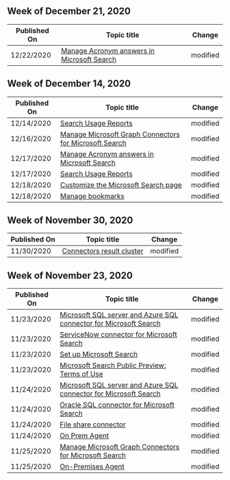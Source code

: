 <!-- This file is generated automatically each week. Changes made to this file will be overwritten.-->



## Week of December 21, 2020


| Published On |Topic title | Change |
|------|------------|--------|
| 12/22/2020 | [Manage Acronym answers in Microsoft Search](/MicrosoftSearch/manage-acronyms) | modified |


## Week of December 14, 2020


| Published On |Topic title | Change |
|------|------------|--------|
| 12/14/2020 | [Search Usage Reports](/MicrosoftSearch/usage-reports) | modified |
| 12/16/2020 | [Manage Microsoft Graph Connectors for Microsoft Search](/MicrosoftSearch/manage-connector) | modified |
| 12/17/2020 | [Manage Acronym answers in Microsoft Search](/MicrosoftSearch/manage-acronyms) | modified |
| 12/17/2020 | [Search Usage Reports](/MicrosoftSearch/usage-reports) | modified |
| 12/18/2020 | [Customize the Microsoft Search page](/MicrosoftSearch/customize-search-page) | modified |
| 12/18/2020 | [Manage bookmarks](/MicrosoftSearch/manage-bookmarks) | modified |


## Week of November 30, 2020


| Published On |Topic title | Change |
|------|------------|--------|
| 11/30/2020 | [Connectors result cluster](/MicrosoftSearch/result-cluster) | modified |


## Week of November 23, 2020


| Published On |Topic title | Change |
|------|------------|--------|
| 11/23/2020 | [Microsoft SQL server and Azure SQL connector for Microsoft Search](/MicrosoftSearch/mssql-connector) | modified |
| 11/23/2020 | [ServiceNow connector for Microsoft Search](/MicrosoftSearch/servicenow-connector) | modified |
| 11/23/2020 | [Set up Microsoft Search](/MicrosoftSearch/setup-microsoft-search) | modified |
| 11/23/2020 | [Microsoft Search Public Preview: Terms of Use](/MicrosoftSearch/terms-of-use) | modified |
| 11/24/2020 | [Microsoft SQL server and Azure SQL connector for Microsoft Search](/MicrosoftSearch/mssql-connector) | modified |
| 11/24/2020 | [Oracle SQL connector for Microsoft Search](/MicrosoftSearch/oraclesql-connector) | modified |
| 11/24/2020 | [File share connector](/MicrosoftSearch/fileshare-connector) | modified |
| 11/24/2020 | [On Prem Agent](/MicrosoftSearch/on-prem-agent) | modified |
| 11/25/2020 | [Manage Microsoft Graph Connectors for Microsoft Search](/MicrosoftSearch/manage-connector) | modified |
| 11/25/2020 | [On-Premises Agent](/MicrosoftSearch/on-prem-agent) | modified |
